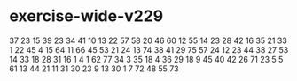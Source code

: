 # exercise-wide-v229
37
23
15
39
23
34
41
10
13
22
57
58
20
46
60
12
55
14
23
28
42
16
35
21
33
1
22
45
4
15
64
11
66
45
53
21
24
13
74
38
41
29
75
57
24
12
23
44
38
27
53
14
33
18
28
31
16
1
4
1
62
77
34
3
35
18
4
36
29
18
9
45
40
42
26
71
23
5
5
61
13
44
21
11
31
30
23
9
13
30
1
7
72
48
55
73
